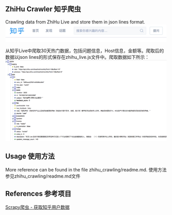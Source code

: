 ## ZhiHu Crawler 知乎爬虫
Crawling data from ZhiHu Live and store them in json lines format. 
![Alt text](zhihu.png "ZhiHu 知乎")

从知乎Live中爬取30天热门数据，包括问题信息，Host信息，金额等。爬取后的数据以json lines的形式保存在zhihu_live.js文件中。爬取数据如下所示：
![Alt text](data.png "Zhihu Live Json")

## Usage 使用方法
More reference can be found in the file zhihu_crawling/readme.md. 使用方法参见zhihu_crawling/readme.md文件

## References 参考项目

[Scrapy爬虫 - 获取知乎用户数据](https://github.com/ansenhuang/scrapy-zhihu-users)
